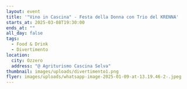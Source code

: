 ```yaml
---
layout: event
title: '"Vino in Cascina" - Festa della Donna con Trio del KRENNA'
starts_at: 2025-03-08T19:30:00
ends_at: ""
all_day: false
tags:
  - Food & Drink
  - Divertimento
location:
  city: Ozzero
  address: "@ Agriturismo Cascina Selva"
thumbnail: images/uploads/divertimento1.png
flyer: images/uploads/whatsapp-image-2025-01-09-at-13.19.46-2-.jpeg
---
```

